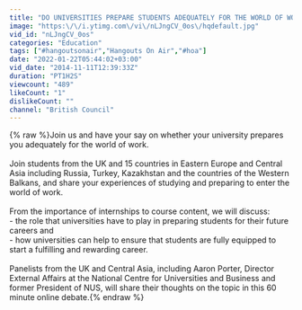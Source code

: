 ```yaml
---
title: "DO UNIVERSITIES PREPARE STUDENTS ADEQUATELY FOR THE WORLD OF WORK?"
image: "https:\/\/i.ytimg.com\/vi\/nLJngCV_0os\/hqdefault.jpg"
vid_id: "nLJngCV_0os"
categories: "Education"
tags: ["#hangoutsonair","Hangouts On Air","#hoa"]
date: "2022-01-22T05:44:02+03:00"
vid_date: "2014-11-11T12:39:33Z"
duration: "PT1H2S"
viewcount: "489"
likeCount: "1"
dislikeCount: ""
channel: "British Council"
---
```

{% raw %}Join us and have your say on whether your university prepares you adequately for the world of work.<br /><br />Join students from the UK and 15 countries in Eastern Europe and Central Asia including Russia, Turkey, Kazakhstan and the countries of the Western Balkans, and share your experiences of studying and preparing to enter the world of work.<br /><br />From the importance of internships to course content, we will discuss: <br />- the role that universities have to play in preparing students for their future careers and <br />- how universities can help to ensure that students are fully equipped to start a fulfilling and rewarding career.<br /><br />Panelists from the UK and Central Asia, including Aaron Porter, Director External Affairs at the National Centre for Universities and Business and former President of NUS, will share their thoughts on the topic in this 60 minute online debate.{% endraw %}
